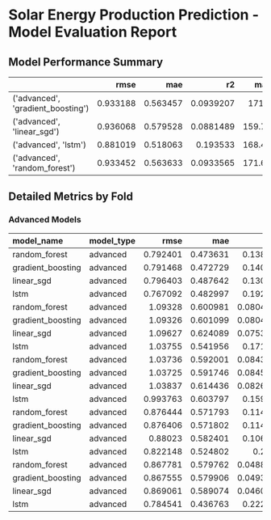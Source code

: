 # Solar Energy Production Prediction - Model Evaluation Report

## Model Performance Summary

|                                   |     rmse |      mae |        r2 |    mape |
|:----------------------------------|---------:|---------:|----------:|--------:|
| ('advanced', 'gradient_boosting') | 0.933188 | 0.563457 | 0.0939207 |  171.05 |
| ('advanced', 'linear_sgd')        | 0.936068 | 0.579528 | 0.0881489 | 159.737 |
| ('advanced', 'lstm')              | 0.881019 | 0.518063 |  0.193533 | 168.446 |
| ('advanced', 'random_forest')     | 0.933452 | 0.563633 | 0.0933565 | 171.698 |

## Detailed Metrics by Fold

### Advanced Models

| model_name        | model_type |     rmse |      mae |        r2 |    mape | fold |
|:------------------|:-----------|---------:|---------:|----------:|--------:|-----:|
| random_forest     | advanced   | 0.792401 | 0.473631 |  0.138723 | 124.433 |    1 |
| gradient_boosting | advanced   | 0.791468 | 0.472729 |  0.140751 | 123.728 |    1 |
| linear_sgd        | advanced   | 0.796403 | 0.487642 |  0.130003 | 118.828 |    1 |
| lstm              | advanced   | 0.767092 | 0.482997 |  0.192863 | 159.058 |    1 |
| random_forest     | advanced   |  1.09328 | 0.600981 | 0.0804188 | 180.875 |    2 |
| gradient_boosting | advanced   |  1.09326 | 0.601099 | 0.0804441 | 180.285 |    2 |
| linear_sgd        | advanced   |  1.09627 | 0.624089 | 0.0753707 | 170.917 |    2 |
| lstm              | advanced   |  1.03755 | 0.541956 |  0.171774 | 180.332 |    2 |
| random_forest     | advanced   |  1.03736 | 0.592001 | 0.0843975 | 134.105 |    3 |
| gradient_boosting | advanced   |  1.03725 | 0.591746 | 0.0845928 | 133.155 |    3 |
| linear_sgd        | advanced   |  1.03837 | 0.614436 | 0.0826038 | 134.091 |    3 |
| lstm              | advanced   | 0.993763 | 0.603797 |  0.159735 | 196.264 |    3 |
| random_forest     | advanced   | 0.876444 | 0.571793 |  0.114369 | 274.751 |    4 |
| gradient_boosting | advanced   | 0.876406 | 0.571802 |  0.114446 | 273.984 |    4 |
| linear_sgd        | advanced   |  0.88023 | 0.582401 |  0.106701 | 238.708 |    4 |
| lstm              | advanced   | 0.822148 | 0.524802 |    0.2207 | 182.191 |    4 |
| random_forest     | advanced   | 0.867781 | 0.579762 | 0.0488735 | 144.328 |    5 |
| gradient_boosting | advanced   | 0.867555 | 0.579906 | 0.0493693 | 144.098 |    5 |
| linear_sgd        | advanced   | 0.869061 | 0.589074 | 0.0460659 |  136.14 |    5 |
| lstm              | advanced   | 0.784541 | 0.436763 |  0.222592 | 124.382 |    5 |